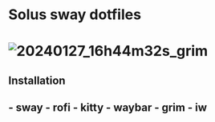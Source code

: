 <h1>Solus sway dotfiles<h1/>

![20240127_16h44m32s_grim](https://github.com/Facundo-c-c/Solus-sway-dotfiles/assets/121110001/becb80c7-1858-4290-afc0-8680aee4bad5)

<h2>Installation<h2/>
- sway
- rofi 
- kitty 
- waybar
- grim 
- iw 

